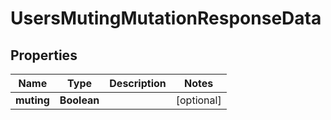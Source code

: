 

# UsersMutingMutationResponseData


## Properties

Name | Type | Description | Notes
------------ | ------------- | ------------- | -------------
**muting** | **Boolean** |  |  [optional]



